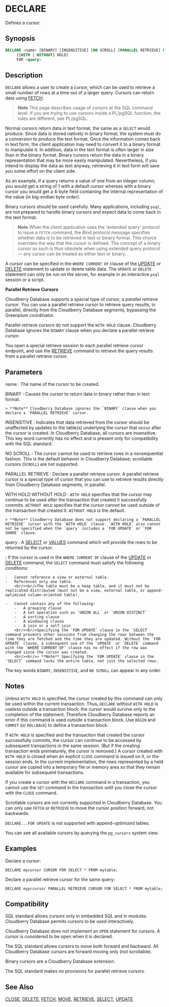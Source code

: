 # DECLARE

Defines a cursor.

## Synopsis

```sql
DECLARE <name> [BINARY] [INSENSITIVE] [NO SCROLL] [PARALLEL RETRIEVE] CURSOR 
     [{WITH | WITHOUT} HOLD] 
     FOR <query>
```

## Description

`DECLARE` allows a user to create a cursor, which can be used to retrieve a small number of rows at a time out of a larger query. Cursors can return data using [FETCH](/docs/sql-statements/sql-statement-fetch.md).

> **Note** This page describes usage of cursors at the SQL command level. If you are trying to use cursors inside a PL/pgSQL function, the rules are different, see PL/pgSQL.

Normal cursors return data in text format, the same as a `SELECT` would produce. Since data is stored natively in binary format, the system must do a conversion to produce the text format. Once the information comes back in text form, the client application may need to convert it to a binary format to manipulate it. In addition, data in the text format is often larger in size than in the binary format. Binary cursors return the data in a binary representation that may be more easily manipulated. Nevertheless, if you intend to display the data as text anyway, retrieving it in text form will save you some effort on the client side.

As an example, if a query returns a value of one from an integer column, you would get a string of 1 with a default cursor whereas with a binary cursor you would get a 4-byte field containing the internal representation of the value (in big-endian byte order).

Binary cursors should be used carefully. Many applications, including `psql`, are not prepared to handle binary cursors and expect data to come back in the text format.

> **Note** When the client application uses the 'extended query' protocol to issue a `FETCH` command, the Bind protocol message specifies whether data is to be retrieved in text or binary format. This choice overrides the way that the cursor is defined. The concept of a binary cursor as such is thus obsolete when using extended query protocol — any cursor can be treated as either text or binary.

A cursor can be specified in the `WHERE CURRENT OF` clause of the [UPDATE](/docs/sql-statements/sql-statement-update.md) or [DELETE](/docs/sql-statements/sql-statement-delete.md) statement to update or delete table data. The `UPDATE` or `DELETE` statement can only be run on the server, for example in an interactive `psql` session or a script.

**Parallel Retrieve Cursors**

Cloudberry Database supports a special type of cursor, a *parallel retrieve cursor*. You can use a parallel retrieve cursor to retrieve query results, in parallel, directly from the Cloudberry Database segments, bypassing the Greenplum coordinator.

Parallel retrieve cursors do not support the `WITH HOLD` clause. Cloudberry Database ignores the `BINARY` clause when you declare a parallel retrieve cursor.

You open a special retrieve session to each parallel retrieve cursor endpoint, and use the [RETRIEVE](/docs/sql-statements/sql-statement-retrieve.md) command to retrieve the query results from a parallel retrieve cursor.

## Parameters

name
:   The name of the cursor to be created.

BINARY
:   Causes the cursor to return data in binary rather than in text format.

    > **Note** Cloudberry Database ignores the `BINARY` clause when you declare a `PARALLEL RETRIEVE` cursor.

INSENSITIVE
:   Indicates that data retrieved from the cursor should be unaffected by updates to the table(s) underlying the cursor that occur after the cursor is created. In Cloudberry Database, all cursors are insensitive. This key word currently has no effect and is present only for compatibility with the SQL standard.

NO SCROLL
:   The cursor cannot be used to retrieve rows in a nonsequential fashion. This is the default behavior in Cloudberry Database; scrollable cursors (`SCROLL`) are not supported.

PARALLEL RETRIEVE
:   Declare a parallel retrieve cursor. A parallel retrieve cursor is a special type of cursor that you can use to retrieve results directly from Cloudberry Database segments, in parallel.

WITH HOLD
WITHOUT HOLD
:   `WITH HOLD` specifies that the cursor may continue to be used after the transaction that created it successfully commits. `WITHOUT HOLD` specifies that the cursor cannot be used outside of the transaction that created it. `WITHOUT HOLD` is the default.

    > **Note** Cloudberry Database does not support declaring a `PARALLEL RETRIEVE` cursor with the `WITH HOLD` clause. `WITH HOLD` also cannot not be specified when the `query` includes a `FOR UPDATE` or `FOR SHARE` clause.

query
:   A [SELECT](/docs/sql-statements/sql-statement-select.md) or [VALUES](/docs/sql-statements/sql-statement-values.md) command which will provide the rows to be returned by the cursor.

:   If the cursor is used in the `WHERE CURRENT OF` clause of the [UPDATE](/docs/sql-statements/sql-statement-update.md) or [DELETE](/docs/sql-statements/sql-statement-delete.md) command, the `SELECT` command must satisfy the following conditions:

    -   Cannot reference a view or external table.
    -   References only one table.
        <br/><br/>The table must be a heap table, and it must not be replicated-distributed (must not be a view, external table, or append-optimized column-oriented table).

    -   Cannot contain any of the following:
        -   A grouping clause
        -   A set operation such as `UNION ALL` or `UNION DISTINCT`
        -   A sorting clause
        -   A windowing clause
        -   A join or a self-join
        <br/><br/>Specifying the `FOR UPDATE` clause in the `SELECT` command prevents other sessions from changing the rows between the time they are fetched and the time they are updated. Without the `FOR UPDATE` clause, a subsequent use of the `UPDATE` or `DELETE` command with the `WHERE CURRENT OF` clause has no effect if the row was changed since the cursor was created.
        <br/><br/>> **Note** Specifying the `FOR UPDATE` clause in the `SELECT` command locks the entire table, not just the selected rows.

The key words `BINARY`, `INSENSITIVE`, and `NO SCROLL` can appear in any order.

## Notes

Unless `WITH HOLD` is specified, the cursor created by this command can only be used within the current transaction. Thus, `DECLARE` without `WITH HOLD` is useless outside a transaction block: the cursor would survive only to the completion of the statement. Therefore Cloudberry Database reports an error if this command is used outside a transaction block. Use `BEGIN` and `COMMIT` (or `ROLLBACK`) to define a transaction block.

If `WITH HOLD` is specified and the transaction that created the cursor successfully commits, the cursor can continue to be accessed by subsequent transactions in the same session. (But if the creating transaction ends prematurely, the cursor is removed.) A cursor created with `WITH HOLD` is closed when an explicit `CLOSE` command is issued on it, or the session ends. In the current implementation, the rows represented by a held cursor are copied into a temporary file or memory area so that they remain available for subsequent transactions.

If you create a cursor with the `DECLARE` command in a transaction, you cannot use the `SET` command in the transaction until you close the cursor with the `CLOSE` command.

Scrollable cursors are not currently supported in Cloudberry Database. You can only use `FETCH` or `RETRIEVE` to move the cursor position forward, not backwards.

`DECLARE...FOR UPDATE` is not supported with append-optimized tables.

You can see all available cursors by querying the `pg_cursors` system view.

## Examples

Declare a cursor:

```
DECLARE mycursor CURSOR FOR SELECT * FROM mytable;
```

Declare a parallel retrieve cursor for the same query:

```
DECLARE myprcursor PARALLEL RETRIEVE CURSOR FOR SELECT * FROM mytable;
```

## Compatibility

SQL standard allows cursors only in embedded SQL and in modules. Cloudberry Database permits cursors to be used interactively.

Cloudberry Database does not implement an `OPEN` statement for cursors. A cursor is considered to be open when it is declared.

The SQL standard allows cursors to move both forward and backward. All Cloudberry Database cursors are forward moving only (not scrollable).

Binary cursors are a Cloudberry Database extension.

The SQL standard makes no provisions for parallel retrieve cursors.

## See Also

[CLOSE](/docs/sql-statements/sql-statement-close.md), [DELETE](/docs/sql-statements/sql-statement-delete.md), [FETCH](/docs/sql-statements/sql-statement-fetch.md), [MOVE](/docs/sql-statements/sql-statement-move.md), [RETRIEVE](/docs/sql-statements/sql-statement-retrieve.md), [SELECT](/docs/sql-statements/sql-statement-select.md), [UPDATE](/docs/sql-statements/sql-statement-update.md)



